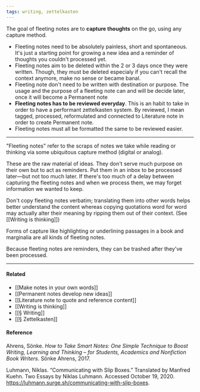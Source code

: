 ```yaml
---
tags: writing, zettelkasten
---
```


The goal of fleeting notes are to **capture thoughts** on the go, using any
capture method.

- Fleeting notes need to be absolutely painless, short and spontaneous. It's
  just a starting point for growing a new idea and a reminder of thoughts you
  couldn't processed yet.
- Fleeting notes aim to be deleted within the 2 or 3 days once they were
  written. Though, they must be deleted especialy if you can't recall the
  context anymore, make no sense or became banal.
- Fleeting note don't need to be written with destination or purpose. The usage
  and the purpose of a fleeting note can and will be decide later, once it will
  become a Permanent note
- **Fleeting notes has to be reviewed everyday**. This is an habit to take in
  order to have a performant zettelkasten system. By reviewed, I mean tagged,
  processed, reformulated and connected to Literature note in order to create
  Permanent note.
- Fleeting notes must all be formatted the same to be reviewed easier.

---

"Fleeting notes" refer to the scraps of notes we take while reading or thinking
via some ubiquitous capture method (digital or analog).

These are the raw material of ideas. They don't serve much purpose on their own
but to act as reminders. Put them in an inbox to be processed later—but not too
much later. If there's too much of a delay between capturing the fleeting notes
and when we process them, we may forget information we wanted to keep.

Don't copy fleeting notes verbatim; translating them into other words helps
better understand the content whereas copying quotations word for word may
actually alter their meaning by ripping them out of their context. (See
[[Writing is thinking]])

Forms of capture like highlighting or underlining passages in a book and
marginalia are all kinds of fleeting notes.

Because fleeting notes are reminders, they can be trashed after they've been
processed.

---

#### Related

- [[Make notes in your own words]]
- [[Permanent notes develop new ideas]]
- [[Literature note to quote and reference content]]
- [[Writing is thinking]]
- [[§ Writing]]
- [[§ Zettelkasten]]

#### Reference

Ahrens, Sönke. _How to Take Smart Notes: One Simple Technique to Boost Writing,
Learning and Thinking – for Students, Academics and Nonfiction Book Writers_.
Sönke Ahrens, 2017.

Luhmann, Niklas. “Communicating with Slip Boxes.” Translated by Manfred Kuehn.
Two Essays by Niklas Luhmann. Accessed October 19, 2020.
https://luhmann.surge.sh/communicating-with-slip-boxes.
